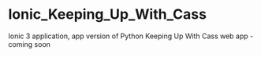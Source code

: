 # Ionic_Keeping_Up_With_Cass
Ionic 3 application, app version of Python Keeping Up With Cass web app - coming soon
